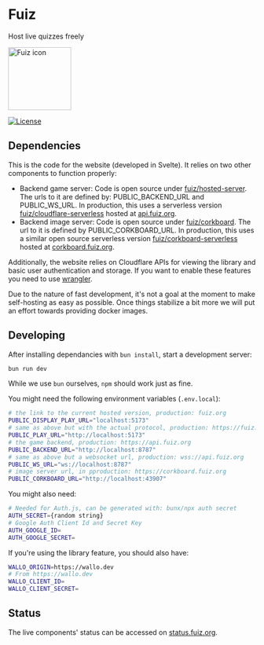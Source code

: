 # Fuiz

Host live quizzes freely

<img src="https://gitlab.com/fuiz/website/-/raw/main/static/favicon.svg?ref_type=heads" width="128" height="128" alt="Fuiz icon">

[![License](https://img.shields.io/gitlab/license/fuiz/website?style=for-the-badge)](https://gitlab.com/fuiz/website/-/raw/main/LICENSE)

## Dependencies

This is the code for the website (developed in Svelte). It relies on two other components to function properly:

- Backend game server: Code is open source under [fuiz/hosted-server](https://gitlab.com/fuiz/hosted-server). The urls to it are defined by: PUBLIC_BACKEND_URL and PUBLIC_WS_URL. In production, this uses a serverless version [fuiz/cloudflare-serverless](https://gitlab.com/fuiz/cloudflare-serverless) hosted at [api.fuiz.org](https://api.fuiz.org/).
- Backend image server: Code is open source under [fuiz/corkboard](https://gitlab.com/fuiz/corkboard). The url to it is defined by PUBLIC_CORKBOARD_URL. In production, this uses a similar open source serverless version [fuiz/corkboard-serverless](https://gitlab.com/fuiz/corkboard-serverless) hosted at [corkboard.fuiz.org](https://corkboard.fuiz.org/).

Additionally, the website relies on Cloudflare APIs for viewing the library and basic user authentication and storage. If you want to enable these features you need to use [wrangler](https://github.com/cloudflare/workers-sdk).

Due to the nature of fast development, it's not a goal at the moment to make self-hosting as easy as possible. Once things stabilize a bit more we will put an effort towards providing docker images.

## Developing

After installing dependancies with `bun install`, start a development server:

```bash
bun run dev
```

While we use `bun` ourselves, `npm` should work just as fine.

You might need the following environment variables (`.env.local`):

```bash
# the link to the current hosted version, production: fuiz.org
PUBLIC_DISPLAY_PLAY_URL="localhost:5173"
# same as above but with the actual protocol, production: https://fuiz.org
PUBLIC_PLAY_URL="http://localhost:5173"
# the game backend, production: https://api.fuiz.org
PUBLIC_BACKEND_URL="http://localhost:8787"
# same as above but a websocket url, production: wss://api.fuiz.org
PUBLIC_WS_URL="ws://localhost:8787"
# image server url, in pproduction: https://corkboard.fuiz.org
PUBLIC_CORKBOARD_URL="http://localhost:43907"
```

You might also need:

```bash
# Needed for Auth.js, can be generated with: bunx/npx auth secret
AUTH_SECRET={random string}
# Google Auth Client Id and Secret Key
AUTH_GOOGLE_ID=
AUTH_GOOGLE_SECRET=
```

If you're using the library feature, you should also have:

```bash
WALLO_ORIGIN=https://wallo.dev
# From https://wallo.dev
WALLO_CLIENT_ID=
WALLO_CLIENT_SECRET=
```

## Status

The live components' status can be accessed on [status.fuiz.org](https://status.fuiz.org/).

